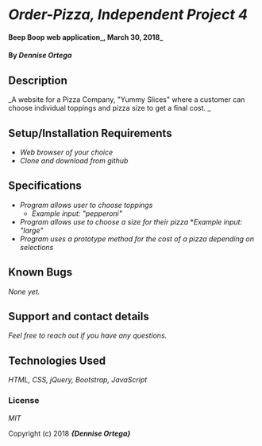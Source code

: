 # _Order-Pizza, Independent Project 4_

#### Beep Boop web application_, March 30, 2018_

#### By _**Dennise Ortega**_

## Description

_A website for a Pizza Company, "Yummy Slices" where a customer can choose individual toppings and pizza size to get a final cost. _

## Setup/Installation Requirements

* _Web browser of your choice_
* _Clone and download from github_

## Specifications
* _Program allows user to choose toppings_
  * _Example input: "pepperoni"_
* _Program allows use to choose a size for their pizza_
  *_Example input: "large"_
* _Program uses a prototype method for the cost of a pizza depending on selections_


## Known Bugs

_None yet._

## Support and contact details

_Feel free to reach out if you have any questions._

## Technologies Used

_HTML, CSS, jQuery, Bootstrap, JavaScript_

### License

*MIT*

Copyright (c) 2018 **_{Dennise Ortega}_**
